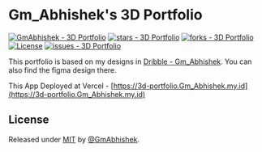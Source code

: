 # Gm_Abhishek's 3D Portfolio

[![GmAbhishek - 3D Portfolio](https://img.shields.io/static/v1?label=GmAbhishek&message=3d-portfolio&color=blue&logo=github)](https://github.com/GmAbhishek/3d-portfolio "Go to GitHub repo") [![stars - 3D Portfolio](https://img.shields.io/github/stars/GmAbhishek/3d-portfolio?style=social)](https://github.com/GmAbhishek/3d-portfolio)
[![forks - 3D Portfolio](https://img.shields.io/github/forks/GmAbhishek/3d-portfolio?style=social)](https://github.com/GmAbhishek/3d-portfolio) [![License](https://img.shields.io/badge/License-MIT-blue)](#license) [![issues - 3D Portfolio](https://img.shields.io/github/issues/GmAbhishek/3d-portfolio)](https://github.com/GmAbhishek/3d-portfolio/issues)

This portfolio is based on my designs in [Dribble - Gm_Abhishek](https://dribbble.com/shots/21642242-3D-Theme-Portfolio-Website?utm_source=Clipboard_Shot&utm_campaign=GmAbhishek&utm_content=3D%20Theme%20Portfolio%20Website&utm_medium=Social_Share&utm_source=Clipboard_Shot&utm_campaign=GmAbhishek&utm_content=3D%20Theme%20Portfolio%20Website&utm_medium=Social_Share). You can also find the figma design there.

This App Deployed at Vercel - [https://3d-portfolio.Gm_Abhishek.my.id](https://3d-portfolio.Gm_Abhishek.my.id)

## License

Released under [MIT](/LICENSE) by [@GmAbhishek](https://github.com/GmAbhishek).
